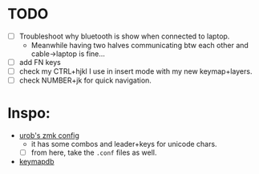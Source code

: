 # TODO

- [ ] Troubleshoot why bluetooth is show when connected to laptop.
  - Meanwhile having two halves communicating btw each other and cable->laptop is fine...
- [ ] add FN keys
- [ ] check my CTRL+hjkl I use in insert mode with my new keymap+layers.
- [ ] check NUMBER+jk for quick navigation.

# Inspo:

- [urob's zmk config](https://github.com/urob/zmk-config#timeless-homerow-mods)
  - it has some combos and leader+keys for unicode chars.
  - [ ] from here, take the `.conf` files as well.
- [keymapdb](https://keymapdb.com/?firmwares=ZMK&keyboard=Corne)
